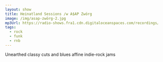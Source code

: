 ```yaml
---
layout: show
title: Heinatland Sessions /w A$AP Zwörg
image: /img/asap-zwörg-2.jpg
mp3Url: https://radio-shows.fra1.cdn.digitaloceanspaces.com/recordings/heinatland_240913/240913_heinatland-sessions_asap-zwoerg_01_edit_korr.mp3
tags:
  - rock
  - funk
  - rnb
---
```

Unearthed classy cuts and blues affine indie-rock jams